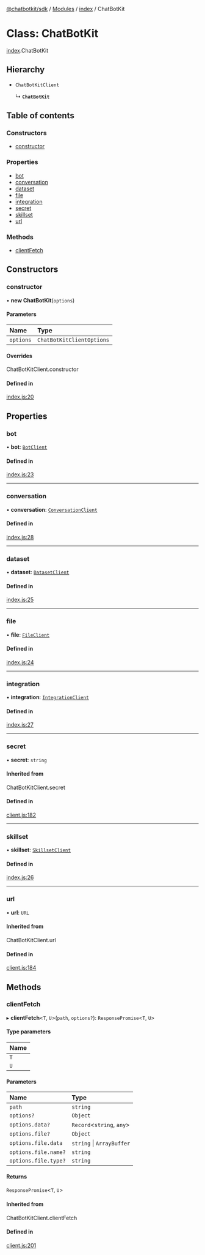 [@chatbotkit/sdk](../README.md) / [Modules](../modules.md) / [index](../modules/index.md) / ChatBotKit

# Class: ChatBotKit

[index](../modules/index.md).ChatBotKit

## Hierarchy

- `ChatBotKitClient`

  ↳ **`ChatBotKit`**

## Table of contents

### Constructors

- [constructor](index.ChatBotKit.md#constructor)

### Properties

- [bot](index.ChatBotKit.md#bot)
- [conversation](index.ChatBotKit.md#conversation)
- [dataset](index.ChatBotKit.md#dataset)
- [file](index.ChatBotKit.md#file)
- [integration](index.ChatBotKit.md#integration)
- [secret](index.ChatBotKit.md#secret)
- [skillset](index.ChatBotKit.md#skillset)
- [url](index.ChatBotKit.md#url)

### Methods

- [clientFetch](index.ChatBotKit.md#clientfetch)

## Constructors

### constructor

• **new ChatBotKit**(`options`)

#### Parameters

| Name | Type |
| :------ | :------ |
| `options` | `ChatBotKitClientOptions` |

#### Overrides

ChatBotKitClient.constructor

#### Defined in

[index.js:20](https://github.com/chatbotkit/node-sdk/blob/78a3d8e/packages/sdk/src/index.js#L20)

## Properties

### bot

• **bot**: [`BotClient`](bot.BotClient.md)

#### Defined in

[index.js:23](https://github.com/chatbotkit/node-sdk/blob/78a3d8e/packages/sdk/src/index.js#L23)

___

### conversation

• **conversation**: [`ConversationClient`](conversation.ConversationClient.md)

#### Defined in

[index.js:28](https://github.com/chatbotkit/node-sdk/blob/78a3d8e/packages/sdk/src/index.js#L28)

___

### dataset

• **dataset**: [`DatasetClient`](dataset.DatasetClient.md)

#### Defined in

[index.js:25](https://github.com/chatbotkit/node-sdk/blob/78a3d8e/packages/sdk/src/index.js#L25)

___

### file

• **file**: [`FileClient`](file.FileClient.md)

#### Defined in

[index.js:24](https://github.com/chatbotkit/node-sdk/blob/78a3d8e/packages/sdk/src/index.js#L24)

___

### integration

• **integration**: [`IntegrationClient`](integration.IntegrationClient.md)

#### Defined in

[index.js:27](https://github.com/chatbotkit/node-sdk/blob/78a3d8e/packages/sdk/src/index.js#L27)

___

### secret

• **secret**: `string`

#### Inherited from

ChatBotKitClient.secret

#### Defined in

[client.js:182](https://github.com/chatbotkit/node-sdk/blob/78a3d8e/packages/sdk/src/client.js#L182)

___

### skillset

• **skillset**: [`SkillsetClient`](skillset.SkillsetClient.md)

#### Defined in

[index.js:26](https://github.com/chatbotkit/node-sdk/blob/78a3d8e/packages/sdk/src/index.js#L26)

___

### url

• **url**: `URL`

#### Inherited from

ChatBotKitClient.url

#### Defined in

[client.js:184](https://github.com/chatbotkit/node-sdk/blob/78a3d8e/packages/sdk/src/client.js#L184)

## Methods

### clientFetch

▸ **clientFetch**<`T`, `U`\>(`path`, `options?`): `ResponsePromise`<`T`, `U`\>

#### Type parameters

| Name |
| :------ |
| `T` |
| `U` |

#### Parameters

| Name | Type |
| :------ | :------ |
| `path` | `string` |
| `options?` | `Object` |
| `options.data?` | `Record`<`string`, `any`\> |
| `options.file?` | `Object` |
| `options.file.data` | `string` \| `ArrayBuffer` |
| `options.file.name?` | `string` |
| `options.file.type?` | `string` |

#### Returns

`ResponsePromise`<`T`, `U`\>

#### Inherited from

ChatBotKitClient.clientFetch

#### Defined in

[client.js:201](https://github.com/chatbotkit/node-sdk/blob/78a3d8e/packages/sdk/src/client.js#L201)
